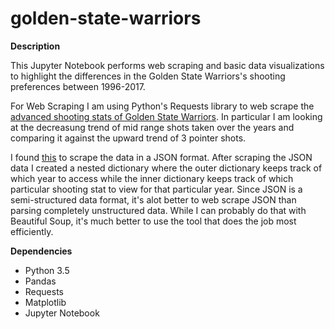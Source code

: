 # golden-state-warriors

**Description**

This Jupyter Notebook performs web scraping and basic data visualizations to highlight the differences in the Golden State Warriors's shooting preferences between 1996-2017. 

For Web Scraping I am using Python's Requests library to web scrape the [advanced shooting stats of Golden State Warriors](http://stats.nba.com/team/#!/1610612744/shooting/). In particular I am looking at the decreasung trend of mid range shots taken over the years and comparing it against the upward trend of 3 pointer shots. 

I found [this](http://www.gregreda.com/2015/02/15/web-scraping-finding-the-api/) to scrape the data in a JSON format. After scraping the JSON data I created a nested dictionary where the outer dictionary keeps track of which year to access while the inner dictionary keeps track of which particular shooting stat to view for that particular year. Since JSON is a semi-structured data format, it's alot better to web scrape JSON than parsing completely unstructured data. While I can probably do that with Beautiful Soup, it's much better to use the tool that does the job most efficiently.

**Dependencies**
* Python 3.5
* Pandas
* Requests
* Matplotlib
* Jupyter Notebook
